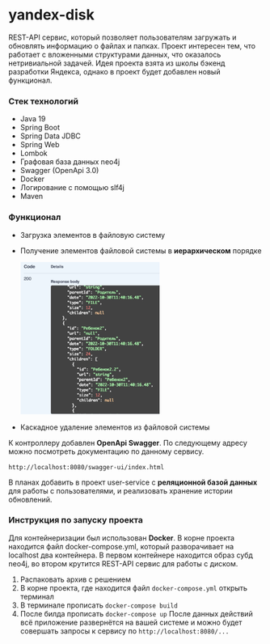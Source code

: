 # yandex-disk
REST-API сервис, который позволяет пользователям загружать и обновлять информацию о файлах и папках.
Проект интересен тем, что работает с вложенными структурами данных, что оказалось нетривиальной задачей.
Идея проекта взята из школы бэкенд разработки Яндекса, однако в проект будет добавлен новый функционал.
### Стек технологий
- Java 19
- Spring Boot
- Spring Data JDBC
- Spring Web
- Lombok
- Графовая база данных neo4j
- Swagger (OpenApi 3.0)
- Docker
- Логирование с помощью slf4j
- Maven

### Функционал
- Загрузка элементов в файловую систему
- Получение элементов файловой системы в **иерархическом** порядке

  <img src="screenshots/img.png" width="275">
- Каскадное удаление элементов из файловой системы

К контроллеру добавлен **OpenApi Swagger**. По следующему адресу можно посмотреть документацию по данному сервису.
```
http://localhost:8080/swagger-ui/index.html
```

В планах добавить в проект user-service с **реляционной базой данных** для работы с пользователями, и реализовать хранение истории обновлений.

### Инструкция по запуску проекта
Для контейнеризации был использован **Docker**.
В корне проекта находится файл docker-compose.yml,
который разворачивает на localhost два контейнера.
В первом контейнере находится образ субд neo4j,
во втором крутится REST-API сервис для работы с диском.

1. Распаковать архив с решением
2. В корне проекта, где находится файл ```docker-compose.yml``` открыть терминал
3. В терминале прописать ```docker-compose build```
4. После билда прописать ```docker-compose up```
   После данных действий всё приложение развернётся на вашей системе и
можно будет совершать запросы к сервису по ```http://localhost:8080/...```

